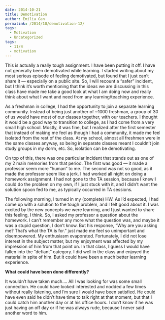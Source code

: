 ```yaml
---
date: 2014-10-21
title: Demotivation
author: Emilia Gan
permalink: /2014/10/demotivation-12/
tags:
  - Motivation
  - Uncategorized
tags:
  - 11/4
  - motivation
---
```

This is actually a really tough assignment. I have been putting it off. I have not generally been demotivated while learning. I started writing about my most serious episode of feeling demotivated, but found that I just can&#8217;t share it &#8212; especially on a public site. So, I will recount a &#8220;safer&#8221; incident, but I think it&#8217;s worth mentioning that the ideas we are discussing in this class have made me take a good look at what I am doing now and really think about what I want and need from any learning/teaching experience.

As a freshman in college, I had the opportunity to join a separate learning community. Instead of being just another of ~1000 freshman, a group of 30 of us would have most of our classes together, with our teachers. I thought it would be a good way to transition to college, as I had come from a very small high school. Mostly, it was fine, but I realized after the first semester that instead of making me feel as though I had a community, it made me feel isolated from the rest of the class. At my school, almost all freshmen were in the same classes anyway, so being in separate classes meant I couldn&#8217;t join study groups in my dorm, etc. So, isolation can be demotivating.

On top of this, there was one particular incident that stands out as one of my 2 main memories from that period. The first was good &#8212; it made a professor seem more &#8220;human&#8221; to me. The second was not so good, as it made the professor seem like a jerk. I had worked all night on doing a homework assignment. I had not gone to the TA session, because I knew I could do the problem on my own, if I just stuck with it, and I didn&#8217;t want the solution spoon fed to me, as typically occurred in TA sessions.

The following morning, I turned in my (complete) HW. As I&#8217;d expected, I had come up with a solution to the tough problem, and I felt good about it. I was excited by the new concepts we were learning, and I just wanted to share this feeling, I think. So, I asked my professor a question about the homework. I can&#8217;t remember any more what the question was, and maybe it was a stupid question, I don&#8217;t know. But his response, &#8220;Why are you asking me? That&#8217;s what the TA is for.&#8221; just made me feel so unimportant and disempowered. My enthusiasm evaporated. Fortunately, I did not lose interest in the subject matter, but my enjoyment was affected by my impression of him from that point on. In that class, I guess I would have fallen into the &#8220;defiant&#8221; category. I did well in the class and enjoyed the material in spite of him. But it could have been a much better learning experience.

**What could have been done differently?**

It wouldn&#8217;t have taken much&#8230;. All I was looking for was some small connection. He could have looked interested and nodded a few times without really listening, and I&#8217;m sure I would have been satisfied. He could have even said he didn&#8217;t have time to talk right at that moment, but that I could catch him another day or at his office hours. I don&#8217;t know if he was just having an off day or if he was always rude, because I never said another word to him.
